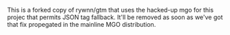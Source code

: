 This is a forked copy of rywnn/gtm that uses the hacked-up mgo for this projec
that permits JSON tag fallback. It'll be removed as soon as we've got that fix
propegated in the mainline MGO distribution.